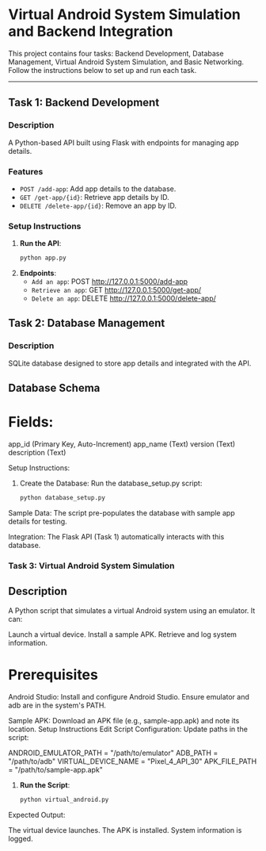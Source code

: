 # Virtual Android System Simulation and Backend Integration

This project contains four tasks: Backend Development, Database Management, Virtual Android System Simulation, and Basic Networking. Follow the instructions below to set up and run each task.

---

## Task 1: Backend Development

### Description
A Python-based API built using Flask with endpoints for managing app details.

### Features
- `POST /add-app`: Add app details to the database.
- `GET /get-app/{id}`: Retrieve app details by ID.
- `DELETE /delete-app/{id}`: Remove an app by ID.

### Setup Instructions
1. **Run the API**:
   ```bash
   python app.py
   
2. **Endpoints**:
    - `Add an app`: POST http://127.0.0.1:5000/add-app
    - `Retrieve an app`: GET http://127.0.0.1:5000/get-app/<id>
    - `Delete an app`: DELETE http://127.0.0.1:5000/delete-app/<id>


## Task 2: Database Management
### Description
SQLite database designed to store app details and integrated with the API.

## Database Schema
# Fields:
  app_id (Primary Key, Auto-Increment)
  app_name (Text)
  version (Text)
  description (Text)
  
Setup Instructions:
1. Create the Database: Run the database_setup.py script:
   ```bash
   python database_setup.py
Sample Data: The script pre-populates the database with sample app details for testing.

Integration: The Flask API (Task 1) automatically interacts with this database.


### Task 3: Virtual Android System Simulation
## Description
A Python script that simulates a virtual Android system using an emulator. It can:

  Launch a virtual device.
  Install a sample APK.
  Retrieve and log system information.
  
# Prerequisites
Android Studio:
Install and configure Android Studio.
Ensure emulator and adb are in the system's PATH.

Sample APK:
Download an APK file (e.g., sample-app.apk) and note its location.
Setup Instructions
Edit Script Configuration: Update paths in the script:

ANDROID_EMULATOR_PATH = "/path/to/emulator"
ADB_PATH = "/path/to/adb"
VIRTUAL_DEVICE_NAME = "Pixel_4_API_30"
APK_FILE_PATH = "/path/to/sample-app.apk"

1. **Run the Script**:
    ```bash
    python virtual_android.py

Expected Output:

The virtual device launches.
The APK is installed.
System information is logged.



